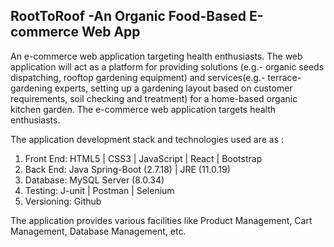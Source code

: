 ## RootToRoof -An Organic Food-Based E-commerce Web App

An e-commerce web application targeting health enthusiasts. The web application will act as a platform for providing solutions (e.g.- organic seeds dispatching, rooftop gardening equipment) and services(e.g.- terrace-gardening experts, setting up a gardening layout based on customer requirements, soil checking and treatment) for a home-based organic kitchen garden. The e-commerce web application targets health enthusiasts. 

The application development stack and technologies used are as :
1. Front End: HTML5 | CSS3 | JavaScript | React | Bootstrap
2. Back End: Java Spring-Boot (2.7.18) | JRE (11.0.19)
3. Database: MySQL Server (8.0.34)
4. Testing: J-unit | Postman | Selenium
5. Versioning: Github

The application provides various facilities like Product Management, Cart Management, Database Management, etc.
